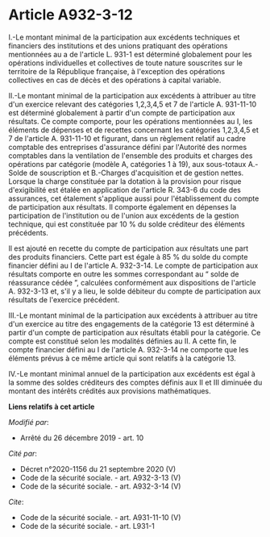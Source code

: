 # Article A932-3-12

I.-Le montant minimal de la participation aux excédents techniques et financiers des institutions et des unions pratiquant
des opérations mentionnées au a de l'article L. 931-1 est déterminé globalement pour les opérations individuelles et
collectives de toute nature souscrites sur le territoire de la République française, à l'exception des opérations collectives
en cas de décès et des opérations à capital variable. 

II.-Le montant minimal de la participation aux excédents à attribuer au titre d'un exercice relevant des catégories 1,2,3,4,5
et 7 de l'article A. 931-11-10 est déterminé globalement à partir d'un compte de participation aux résultats. Ce compte
comporte, pour les opérations mentionnées au I, les éléments de dépenses et de recettes concernant les catégories 1,2,3,4,5
et 7 de l'article A. 931-11-10 et figurant, dans un règlement relatif au cadre comptable des entreprises d'assurance défini
par l'Autorité des normes comptables dans la ventilation de l'ensemble des produits et charges des opérations par catégorie
(modèle A, catégories 1 à 19), aux sous-totaux A.-Solde de souscription et B.-Charges d'acquisition et de gestion nettes.
Lorsque la charge constituée par la dotation à la provision pour risque d'exigibilité est étalée en application de l'article
R. 343-6 du code des assurances, cet étalement s'applique aussi pour l'établissement du compte de participation aux
résultats. Il comporte également en dépenses la participation de l'institution ou de l'union aux excédents de la gestion
technique, qui est constituée par 10 % du solde créditeur des éléments précédents. 

Il est ajouté en recette du compte de participation aux résultats une part des produits financiers. Cette part est égale à 85
% du solde du compte financier défini au I de l'article A. 932-3-14. Le compte de participation aux résultats comporte en
outre les sommes correspondant au “ solde de réassurance cédée ”, calculées conformément aux dispositions de l'article A.
932-3-13 et, s'il y a lieu, le solde débiteur du compte de participation aux résultats de l'exercice précédent. 

III.-Le montant minimal de la participation aux excédents à attribuer au titre d'un exercice au titre des engagements de la
catégorie 13 est déterminé à partir d'un compte de participation aux résultats établi pour la catégorie. Ce compte est
constitué selon les modalités définies au II. A cette fin, le compte financier défini au I de l'article A. 932-3-14 ne
comporte que les éléments prévus à ce même article qui sont relatifs à la catégorie 13. 

IV.-Le montant minimal annuel de la participation aux excédents est égal à la somme des soldes créditeurs des comptes définis
aux II et III diminuée du montant des intérêts crédités aux provisions mathématiques.

**Liens relatifs à cet article**

_Modifié par_:

  - Arrêté du 26 décembre 2019 - art. 10

_Cité par_:

  - Décret n°2020-1156 du 21 septembre 2020 (V)
  - Code de la sécurité sociale. - art. A932-3-13 (V)
  - Code de la sécurité sociale. - art. A932-3-14 (V)

_Cite_:

  - Code de la sécurité sociale. - art. A931-11-10 (V)
  - Code de la sécurité sociale. - art. L931-1

